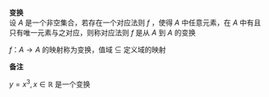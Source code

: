 **变换**  
设 $A$ 是一个非空集合，若存在一个对应法则 $f$ ，使得 $A$ 中任意元素，在 $A$ 中有且只有唯一元素与之对应，则称对应法则 $f$ 是从 $A$ 到 $A$ 的变换  
  
 $f：A\longrightarrow A$ 的映射称为变换，值域 $\subseteq$ 定义域的映射  
  
**备注**  
  
 $y=x^3,x\in\mathbb{R}$ 是一个变换  
